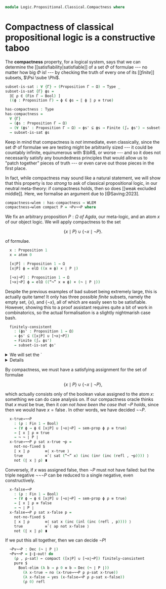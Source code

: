 <!--
```agda
open import 1Lab.Classical
open import 1Lab.Prelude

open import Data.Fin.Indexed
open import Data.Power
open import Data.Bool
open import Data.Dec
open import Data.Fin
open import Data.Nat
open import Data.Sum

open import Logic.Propositional.Classical

open import Meta.Brackets
```
-->

```agda
module Logic.Propositional.Classical.Compactness where
```

# Compactness of classical propositional logic is a constructive taboo

The **compactness** property, for a logical system, says that we can
determine the [[satisfiability|satisfiable]] of a set $\Phi$ of formulae
--- no matter how big $\Phi$ is! --- by checking the truth of every one
of its [[*finite*]] subsets, $\Psi \sube \Phi$.

<!--
```agda
private variable
  ℓ : Level
  Γ Δ Θ : Nat
  ψ θ ζ : Ctx Γ
  P Q R : Proposition Γ
```
-->

```agda
subset-is-sat : ∀ {Γ} → (Proposition Γ → Ω) → Type _
subset-is-sat {Γ} ϕs =
  ∃[ ρ ∈ (Fin Γ → Bool) ]
  ((ϕ : Proposition Γ) → ϕ ∈ ϕs → ⟦ ϕ ⟧ ρ ≡ true)

has-compactness : Type
has-compactness =
  ∀ {Γ}
  → (ϕs : Proposition Γ → Ω)
  → (∀ (ϕs' : Proposition Γ → Ω) → ϕs' ⊆ ϕs → Finite (∫ₚ ϕs') → subset-is-sat ϕs')
  → subset-is-sat ϕs
```

Keep in mind that compactness is *not* immediate, even classically,
since the set $\Phi$ of formulae we are testing might be arbitrarily
sized --- it could be countably infinite, equinumerous with $\bR$, or
worse --- and so it does not necessarily satisfy any boundedness
principles that would allow us to "patch together" pieces of truth ---
or even carve out those pieces in the first place.

In fact, while compactness may sound like a natural statement, we will
show that this property is *too strong* to ask of classical
propositional logic, in our neutral meta-theory: if compactness holds,
then so does [[weak excluded middle]]. Here, we formalise an argument
due to [@Saving:2023].

```agda
compactness→wlem : has-compactness → WLEM
compactness→wlem compact P = ¬P∨¬¬P where
```

We fix an arbitrary proposition $P : \Omega$ _of Agda_, our meta-logic,
and an atom $x$ of our object logic. We will apply compactness to the
set

$$\{ x \mid P \} \cup \{ \lnot x \mid \lnot P \}\text{.}$$

of formulae.

```agda
  x : Proposition 1
  x = atom 0

  [x∣P] : Proposition 1 → Ω
  [x∣P] ϕ = elΩ ((x ≡ ϕ) × ∣ P ∣)

  [¬x∣¬P] : Proposition 1 → Ω
  [¬x∣¬P] ϕ = elΩ ((“¬” x ≡ ϕ) × (¬ ∣ P ∣))
```

Despite the previous examples of bad subset being extremely large, this
is actually quite tame! It only has three possible _finite_ subsets,
namely the empty set, $\{ x \}$, and $\{ \lnot x \}$, all of which are
easily seen to be satisfiable. However, showing this to a proof
assistant requires quite a bit of work in combinatorics, so the actual
formalisation is a slightly nightmarish case bash.

```agda
  finitely-consistent
    : (ϕs' : Proposition 1 → Ω)
    → ϕs' ⊆ ([x∣P] ∪ [¬x∣¬P])
    → Finite (∫ₚ ϕs')
    → subset-is-sat ϕs'
```

<details>
<summary>
We will set the `<details>`{.html} aside for the curious reader.
</summary>

```agda
  finitely-consistent ϕs' sub (fin {zero} ∥enum∥) =
    pure $ (λ _ → true) , λ ϕ ϕ∈ϕs' → absurd (card-zero→empty ∥enum∥ (ϕ , ϕ∈ϕs'))
  finitely-consistent ϕs' sub (fin {suc zero} ∥enum∥) = do
    enum ← ∥enum∥
    let module enum = Equiv enum
    let (ϕ , ϕ∈ϕs') = enum.from 0
    sub ϕ ϕ∈ϕs' <&> λ where
      (inl xp) →
        (λ _ → true) , λ ϕ' ϕ'∈ϕs' → ∥-∥-out! do
          sub ϕ' ϕ'∈ϕs' >>= λ where
            (inl xp') → □-tr do
              (x=ϕ' , _) ← xp'
              pure (subst (λ e → ⟦ e ⟧ (λ _ → true) ≡ true) x=ϕ' refl)
            (inr ¬xp') → □-tr do
              (_ , p) ← xp
              (_ , ¬p) ← ¬xp'
              absurd (¬p p)
      (inr ¬xp) →
        (λ _ → false) , λ ϕ' ϕ'∈ϕs' → ∥-∥-out! do
          sub ϕ' ϕ'∈ϕs' >>= λ where
            (inl xp') → □-tr do
              (_ , ¬p) ← ¬xp
              (_ , p) ← xp'
              absurd (¬p p)
            (inr ¬xp') → □-tr do
              (¬x=ϕ' , _) ← ¬xp'
              pure (subst (λ e → ⟦ e ⟧ (λ _ → false) ≡ true) ¬x=ϕ' refl)
  finitely-consistent ϕs' sub (fin {suc (suc n)} ∥enum∥) = do
    enum ← ∥enum∥
    let module enum = Equiv enum
    let (ϕ , ϕ∈ϕs') = enum.from 0
    let (ϕ' , ϕ'∈ϕs') = enum.from 1
    sub ϕ ϕ∈ϕs' >>= λ where
      (inl xp) → sub ϕ' ϕ'∈ϕs' >>= λ where
        (inl xp') → □-tr do
          (x=ϕ , _) ← xp
          (x=ϕ' , _) ← xp'
          absurd
            (fzero≠fsuc $
              sym (enum.ε 0)
              ∙ ap enum.to (Σ-prop-path! (sym x=ϕ ∙ x=ϕ'))
              ∙ enum.ε 1)
        (inr ¬xp') → □-tr do
          (_ , p) ← xp
          (_ , ¬p) ← ¬xp'
          absurd (¬p p)
      (inr ¬xp) → sub ϕ' ϕ'∈ϕs' >>= λ where
        (inl xp') → □-tr do
          (_ , ¬p) ← ¬xp
          (_ , p) ← xp'
          absurd (¬p p)
        (inr ¬xp') → □-tr do
          (x=ϕ , _) ← ¬xp
          (x=ϕ' , _) ← ¬xp'
          absurd
            (fzero≠fsuc $
              sym (enum.ε 0)
              ∙ ap enum.to (Σ-prop-path! (sym x=ϕ ∙ x=ϕ'))
              ∙ enum.ε 1)
```

</details>

By compactness, we must have a satisfying assignment for the set of
formulae

$$\{ x \mid P \} \cup \{ \lnot x \mid \lnot P \}\text{,}$$

which actually consists only of the boolean value assigned to the atom
$x$: something we can do case analysis on. If our compactness oracle
thinks that $x$ must be true, then it *can not have been the case that
$\lnot P$ holds*, since then we would have $x = \operatorname{false}$.
In other words, we have decided $\lnot \lnot P$.

```agda
  x-true→¬¬P
    : (ρ : Fin 1 → Bool)
    → (∀ ϕ → ϕ ∈ [x∣P] ∪ [¬x∣¬P] → sem-prop ϕ ρ ≡ true)
    → ⟦ x ⟧ ρ ≡ true
    → ¬ ¬ ∣ P ∣
  x-true→¬¬P ρ sat x-true ¬p =
    not-no-fixed $
    ⟦ x ⟧ ρ       ≡⟨ x-true ⟩
    true          ≡˘⟨ sat (“¬” x) (inc (inr (inc (refl , ¬p)))) ⟩
    not (⟦ x ⟧ ρ) ∎
```

Conversely, if $x$ was assigned false, then $\lnot P$ must not have
failed: but the triple negative $\lnot \lnot \lnot P$ can be reduced to
a single negative, even constructively.

```agda
  x-false→¬P
    : (ρ : Fin 1 → Bool)
    → (∀ ϕ → ϕ ∈ [x∣P] ∪ [¬x∣¬P] → sem-prop ϕ ρ ≡ true)
    → ⟦ x ⟧ ρ ≡ false
    → ¬ ∣ P ∣
  x-false→¬P ρ sat x-false p =
    not-no-fixed $
    ⟦ x ⟧ ρ       ≡⟨ sat x (inc (inl (inc (refl , p)))) ⟩
    true          ≡˘⟨ ap not x-false ⟩
    not (⟦ x ⟧ ρ) ∎
```

If we put this all together, then we can decide $\neg P$!

```agda
  ¬P∨¬¬P : Dec (¬ ∣ P ∣)
  ¬P∨¬¬P = ∥-∥-out! do
    (ρ , ρ-sat) ← compact ([x∣P] ∪ [¬x∣¬P]) finitely-consistent
    pure $
      Bool-elim (λ b → ρ 0 ≡ b → Dec (¬ ∣ P ∣))
        (λ x-true → no (x-true→¬¬P ρ ρ-sat x-true))
        (λ x-false → yes (x-false→¬P ρ ρ-sat x-false))
        (ρ 0) refl
```
